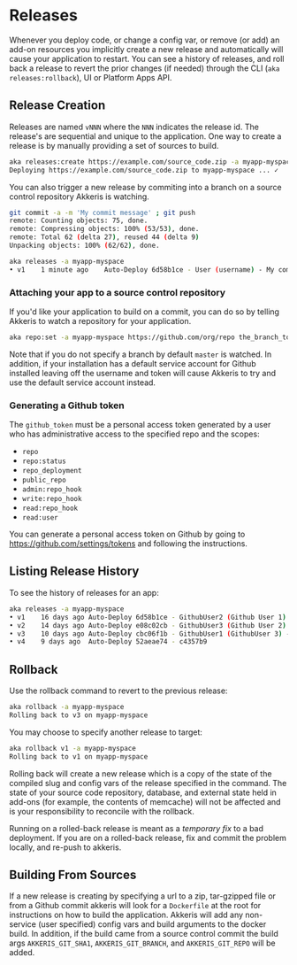 # Releases

Whenever you deploy code, or change a config var, or remove (or add) an add-on resources you implicitly create a new release and automatically will cause your application to restart.  You can see a history of releases, and roll back a release to revert the prior changes (if needed) through the CLI (`aka releases:rollback`), UI or Platform Apps API.

## Release Creation

Releases are named `vNNN` where the `NNN` indicates the release id.  The release's are sequential and unique to the application.  One way to create a release is by manually providing a set of sources to build.

```bash
aka releases:create https://example.com/source_code.zip -a myapp-myspace
Deploying https://example.com/source_code.zip to myapp-myspace ... ✓
```

You can also trigger a new release by commiting into a branch on a source control repository Akkeris is watching.  

```bash
git commit -a -m 'My commit message' ; git push
remote: Counting objects: 75, done.
remote: Compressing objects: 100% (53/53), done.
remote: Total 62 (delta 27), reused 44 (delta 9)
Unpacking objects: 100% (62/62), done.
```

```bash
aka releases -a myapp-myspace
• v1	1 minute ago	Auto-Deploy 6d58b1ce - User (username) - My commit message - ef5c71a
```

### Attaching your app to a source control repository

If you'd like your application to build on a commit, you can do so by telling Akkeris to watch a repository for your application. 

```bash
aka repo:set -a myapp-myspace https://github.com/org/repo the_branch_to_watch -u github_username -t github_token
```

Note that if you do not specify a branch by default `master` is watched. In addition, if your installation has a default service account for Github installed leaving off the username and token will cause Akkeris to try and use the default service account instead. 

### Generating a Github token

The `github_token` must be a personal access token generated by a user who has administrative access to the specified repo and the scopes: 

* `repo` 
* `repo:status` 
* `repo_deployment` 
* `public_repo` 
* `admin:repo_hook` 
* `write:repo_hook` 
* `read:repo_hook` 
* `read:user`

You can generate a personal access token on Github by going to https://github.com/settings/tokens and following the instructions.

## Listing Release History

To see the history of releases for an app:

```bash
aka releases -a myapp-myspace
• v1	16 days ago	Auto-Deploy 6d58b1ce - GithubUser2 (Github User 1) - Another commit - ef5c71a
• v2	14 days ago	Auto-Deploy e08c02cb - GithubUser3 (Github User 2) - Some merge commit  - 3ad31be
• v3	10 days ago	Auto-Deploy cbc06f1b - GithubUser1 (GithubUser 3) - yet another - ece6039
• v4	9 days ago	Auto-Deploy 52aeae74 - c4357b9
```

## Rollback

Use the rollback command to revert to the previous release:

```bash
aka rollback -a myapp-myspace
Rolling back to v3 on myapp-myspace
```

You may choose to specify another release to target:

```bash
aka rollback v1 -a myapp-myspace
Rolling back to v1 on myapp-myspace
```

Rolling back will create a new release which is a copy of the state of the compiled slug and config vars of the release specified in the command. The state of your source code repository, database, and external state held in add-ons (for example, the contents of memcache) will not be affected and is your responsibility to reconcile with the rollback.

Running on a rolled-back release is meant as a *temporary fix* to a bad deployment. If you are on a rolled-back release, fix and commit the problem locally, and re-push to akkeris.


## Building From Sources

If a new release is creating by specifying a url to a zip, tar-gzipped file or from a Github commit akkeris will look for a `Dockerfile` at the root for instructions on how to build the application. Akkeris will add any non-service (user specified) config vars and build arguments to the docker build. In addition, if the build came from a source control commit the build args `AKKERIS_GIT_SHA1`, `AKKERIS_GIT_BRANCH`, and `AKKERIS_GIT_REPO` will be added.
